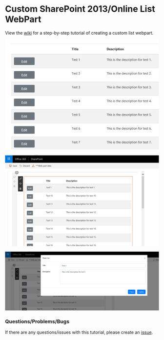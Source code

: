 # Custom SharePoint 2013/Online List WebPart

View the [wiki](https://github.com/gunjandatta/sp-listwebpart/wiki) for a step-by-step tutorial of creating a custom list webpart.

![view list table](https://github.com/gunjandatta/sp-listwebpart/blob/master/images/viewListTable.png)

![view table](https://github.com/gunjandatta/sp-listwebpart/blob/master/images/viewListTableSPFxWP.png)

![edit item form](https://github.com/gunjandatta/sp-listwebpart/blob/master/images/editItemFormSPFx.png)


### Questions/Problems/Bugs

If there are any questions/issues with this tutorial, please create an [issue](https://github.com/gunjandatta/sp-listwebpart/issues).
